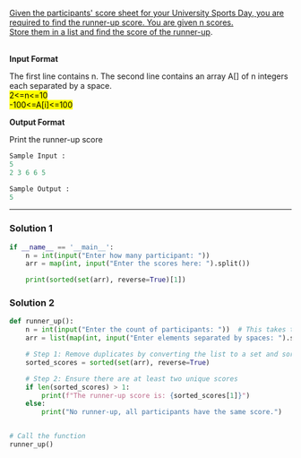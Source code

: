 [Given the participants' score sheet for your University Sports Day, you are required to find the runner-up score. You are given n scores.<br>
Store them in a list and find the score of the runner-up](https://www.hackerrank.com/challenges/find-second-maximum-number-in-a-list/problem?isFullScreen=true).<br>
<br>

**Input Format** <br>

The first line contains n. The second line contains an array A[] of n integers each separated by a space.<br>
<mark>2<=n<=10</mark><br>
<mark>-100<=A[i]<=100</mark><br>

**Output Format** <br>

Print the runner-up score<br>

```python
Sample Input :
5
2 3 6 6 5
```
```python
Sample Output :
5
```
---------------------------------------
### Solution 1
```python
if __name__ == '__main__':
    n = int(input("Enter how many participant: "))
    arr = map(int, input("Enter the scores here: ").split())

    print(sorted(set(arr), reverse=True)[1])
```

### Solution 2
```python
def runner_up():
    n = int(input("Enter the count of participants: "))  # This takes the number of participants remove the place holder.
    arr = list(map(int, input("Enter elements separated by spaces: ").split()))  # Convert input into a list of integers remove the place holder.

    # Step 1: Remove duplicates by converting the list to a set and sort it in descending order
    sorted_scores = sorted(set(arr), reverse=True)

    # Step 2: Ensure there are at least two unique scores
    if len(sorted_scores) > 1:
        print(f"The runner-up score is: {sorted_scores[1]}")
    else:
        print("No runner-up, all participants have the same score.")


# Call the function
runner_up()
```
